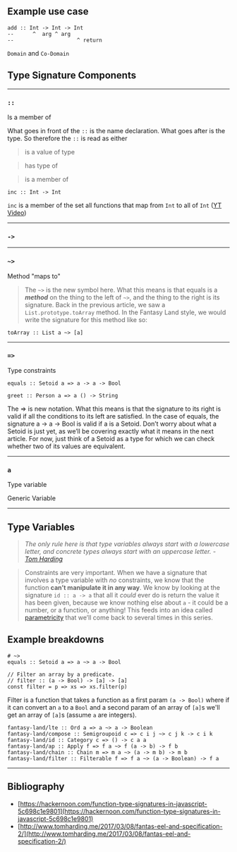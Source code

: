 ## Example use case

    add :: Int -> Int -> Int
    --      ^  arg ^ arg
    --                    ^ return

`Domain` and `Co-Domain`

## Type Signature Components

---

### `::`

Is a member of

What goes in front of the `::` is the name declaration. What goes after is the type. So therefore the `::` is read as either

> is a value of type

> has type of

> is a member of

    inc :: Int -> Int

`inc` is a member of the set all functions that map from `Int` to all of `Int` ([YT Video](https://www.youtube.com/watch?v=BtFdmg8uhNY&t=3746s))

[](https://www.notion.so/6453747e4c8f4a47b925bd80a4f81218#8d9fdf598bee4ce88697ab58e05f57f8)

---

### `->`

---

### `~>`

Method "maps to"

> The `~>` is the new symbol here. What this means is that equals is a ***method*** on the thing to the left of `~>`, and the thing to the right is its signature. Back in the previous article, we saw a `List.prototype.toArray` method. In the Fantasy Land style, we would write the signature for this method like so:

    toArray :: List a ~> [a]

---

### `=>`

Type constraints

    equals :: Setoid a => a -> a -> Bool

    greet :: Person a => a () -> String

The => is new notation. What this means is that the signature to its right is valid if all the conditions to its left are satisfied. In the case of equals, the signature a -> a -> Bool is valid if a is a Setoid. Don’t worry about what a Setoid is just yet, as we’ll be covering exactly what it means in the next article. For now, just think of a Setoid as a type for which we can check whether two of its values are equivalent.

---

### `a`

Type variable

Generic Variable

---

## Type Variables

> *The only rule here is that type variables always start with a lowercase letter, and concrete types always start with an uppercase letter. - [Tom Harding](http://www.tomharding.me/2017/03/08/fantas-eel-and-specification-2/)*

> Constraints are very important. When we have a signature that involves a type variable with *no* constraints, we know that the function **can’t manipulate it in any way**. We know by looking at the signature `id :: a -> a` that all it *could* ever do is return the value it has been given, because we know nothing else about `a` - it could be a number, or a function, or anything! This feeds into an idea called [parametricity](https://en.wikipedia.org/wiki/Parametric_polymorphism) that we’ll come back to several times in this series.

## Example breakdowns

    # ~>
    equals :: Setoid a => a ~> a -> Bool

    // Filter an array by a predicate.
    // filter :: (a -> Bool) -> [a] -> [a]
    const filter = p => xs => xs.filter(p)

Filter is a function that takes a function as a first param `(a -> Bool)` where if it can convert an `a` to a `Bool` and a second param of an array of `[a]`s we'll get an array of `[a]`s (assume `a` are integers).

    fantasy-land/lte :: Ord a => a ~> a -> Boolean
    fantasy-land/compose :: Semigroupoid c => c i j ~> c j k -> c i k
    fantasy-land/id :: Category c => () -> c a a
    fantasy-land/ap :: Apply f => f a ~> f (a -> b) -> f b
    fantasy-land/chain :: Chain m => m a ~> (a -> m b) -> m b
    fantasy-land/filter :: Filterable f => f a ~> (a -> Boolean) -> f a

---

## Bibliography

- [https://hackernoon.com/function-type-signatures-in-javascript-5c698c1e9801](https://hackernoon.com/function-type-signatures-in-javascript-5c698c1e9801)
- [http://www.tomharding.me/2017/03/08/fantas-eel-and-specification-2/](http://www.tomharding.me/2017/03/08/fantas-eel-and-specification-2/)